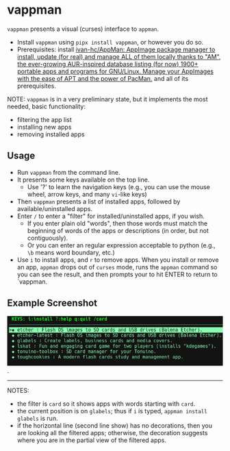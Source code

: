 # vappman
`vappman` presents a visual (curses) interface to `appman`.

* Install `vappman` using `pipx install vappman`, or however you do so.
* Prerequisites: install [ivan-hc/AppMan: AppImage package manager to install, update (for real) and manage ALL of them locally thanks to "AM", the ever-growing AUR-inspired database listing (for now) 1900+ portable apps and programs for GNU/Linux. Manage your AppImages with the ease of APT and the power of PacMan.](https://github.com/ivan-hc/AppMan) and all of its prerequisites.

NOTE: `vappman` is in a very preliminary state,
but it implements the most needed, basic functionality:
* filtering the app list
* installing new apps
* removing installed apps

## Usage
* Run `vappman` from the command line.
* It presents some keys available on the top line.
    * Use '?' to learn the navigation keys (e.g., you can use the mouse wheel,
      arrow keys, and many `vi`-like keys)
* Then `vappman` presents a list of installed apps, followed by available/uninstalled apps.
* Enter `/` to enter a "filter" for installed/uninstalled apps, if you wish.
    * If you enter plain old "words", then those words must match the beginning of words
      of the apps or descriptions (in order, but not contiguously).
    * Or you can enter an regular expression acceptable to python (e.g., `\b` means word
      boundary, etc.)
* Use `i` to install apps, and `r` to remove apps.  When you install or remove an app, `appman` drops out of `curses` mode, runs the `appman` command so you can see the result, and then prompts your to hit ENTER to return to `vappman.

## Example Screenshot
![vappman-with-filter](https://github.com/joedefen/vappman/blob/main/images/vappman-with-filter.png).

---

NOTES:
* the filter is `card` so it shows apps with words starting with `card`.
* the current position is on `glabels`; thus if `i` is typed, `appman install glabels` is run.
* if the horizontal line (second line show) has no decorations, then you are looking
  all the filtered apps; otherwise, the decoration suggests where you are in the
  partial view of the filtered apps.


